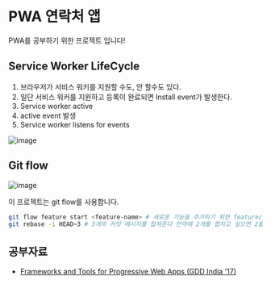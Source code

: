 # PWA 연락처 앱

PWA를 공부하기 위한 프로젝트 입니다!

## Service Worker LifeCycle

1. 브라우저가 서비스 워키를 지원할 수도, 안 할수도 있다.
2. 일단 서비스 워커를 지원하고 등록이 완료되면 Install event가 발생한다.
3. Service worker active
4. active event 발생
5. Service worker listens for events

![image](https://user-images.githubusercontent.com/63354527/166856289-056c44bf-2cbc-4b66-8161-672f3ad79202.png)

## Git flow

![image](https://user-images.githubusercontent.com/63354527/166854992-6418300a-2880-4ce2-9515-bf5f3e3c6d77.png)

이 프로젝트는 git flow를 사용합니다.

```sh
git flow feature start <feature-name> # 새로운 기능을 추가하기 위한 feature/<feature-name> 브랜치를 생성한다.
git rebase -i HEAD~3 # 3개의 커밋 메시지를 합쳐준다 만약에 2개를 합치고 싶으면 2를 적으면 된다.
```

## 공부자료

- [Frameworks and Tools for Progressive Web Apps (GDD India '17)](https://youtu.be/Da0EjdG5DlE)
